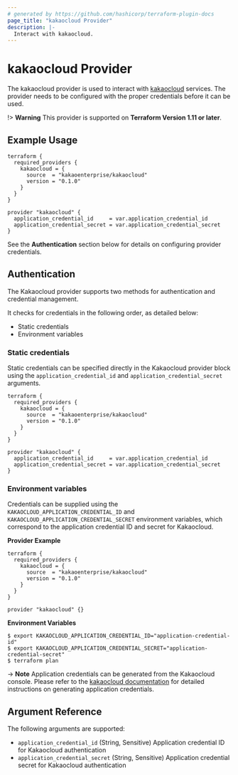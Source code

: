 ```yaml
---
# generated by https://github.com/hashicorp/terraform-plugin-docs
page_title: "kakaocloud Provider"
description: |-
  Interact with kakaocloud.
---
```


# kakaocloud Provider

The kakaocloud provider is used to interact with [kakaocloud](https://www.kakaocloud.com/) services.
The provider needs to be configured with the proper credentials before it can be used.

!> **Warning** This provider is supported on **Terraform Version 1.11 or later**.

## Example Usage

```hcl
terraform {
  required_providers {
    kakaocloud = {
      source  = "kakaoenterprise/kakaocloud"
      version = "0.1.0"
    }
  }
}

provider "kakaocloud" {
  application_credential_id     = var.application_credential_id
  application_credential_secret = var.application_credential_secret
}
```
See the **Authentication** section below for details on configuring provider credentials.

## Authentication

The Kakaocloud provider supports two methods for authentication and credential management.

It checks for credentials in the following order, as detailed below:

- Static credentials
- Environment variables

### Static credentials

Static credentials can be specified directly in the Kakaocloud provider block using the `application_credential_id` and `application_credential_secret` arguments.

```hcl
terraform {
  required_providers {
    kakaocloud = {
      source  = "kakaoenterprise/kakaocloud"
      version = "0.1.0"
    }
  }
}

provider "kakaocloud" {
  application_credential_id     = var.application_credential_id
  application_credential_secret = var.application_credential_secret
}
```

### Environment variables

Credentials can be supplied using the `KAKAOCLOUD_APPLICATION_CREDENTIAL_ID` and `KAKAOCLOUD_APPLICATION_CREDENTIAL_SECRET` environment variables, which correspond to the application credential ID and secret for Kakaocloud.

**Provider Example**

```hcl
terraform {
  required_providers {
    kakaocloud = {
      source  = "kakaoenterprise/kakaocloud"
      version = "0.1.0"
    }
  }
}

provider "kakaocloud" {}
```

**Environment Variables**

```shell
$ export KAKAOCLOUD_APPLICATION_CREDENTIAL_ID="application-credential-id"
$ export KAKAOCLOUD_APPLICATION_CREDENTIAL_SECRET="application-credential-secret"
$ terraform plan
```

-> **Note** Application credentials can be generated from the Kakaocloud console.
Please refer to the [kakaocloud documentation](https://docs.kakaocloud.com/start/console-guide/credentials) for detailed instructions on generating application credentials.

## Argument Reference

The following arguments are supported:

- `application_credential_id` (String, Sensitive) Application credential ID for Kakaocloud authentication
- `application_credential_secret` (String, Sensitive) Application credential secret for Kakaocloud authentication